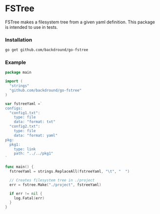 # FSTree

FSTree makes a filesystem tree from a given yaml definition. This
package is intended to use in tests.

### Installation

```bash
go get github.com/backdround/go-fstree
```

### Example

```go
package main

import (
  "strings"
  "github.com/backdround/go-fstree"
)

var fstreeYaml =`
configs:
  "config1.txt":
    type: file
    data: "format: txt"
  "config2.txt":
    type: file
    data: "format: yaml"
pkg:
  pkg1:
    type: link
    path: "../../pkg1"
`

func main() {
  fstreeYaml = strings.ReplaceAll(fstreeYaml, "\t", "  ")

  // Creates filesystem tree in ./project
  err = fstree.Make("./project", fstreeYaml)

  if err != nil {
    log.Fatal(err)
  }
}
```

